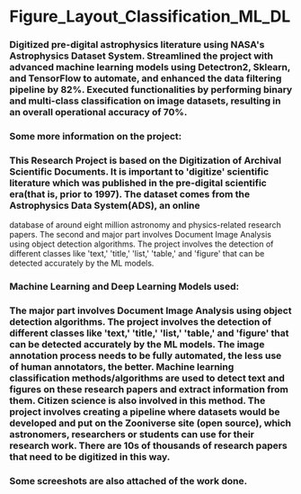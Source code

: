 # Figure_Layout_Classification_ML_DL

### Digitized pre-digital astrophysics literature using NASA's Astrophysics Dataset System. Streamlined the project with advanced machine learning models using Detectron2, Sklearn, and TensorFlow to automate, and enhanced the data filtering pipeline by 82%. Executed functionalities by performing binary and multi-class classification on image datasets, resulting in an overall operational accuracy of 70%.

### Some more information on the project:

### This Research Project is based on the Digitization of Archival Scientific Documents. It is important to 'digitize' scientific literature which was published in the pre-digital scientific era(that is, prior to 1997). The dataset comes from the Astrophysics Data System(ADS), an online 
database of around eight million astronomy and physics-related research papers. The second and major part involves Document Image Analysis using object detection algorithms. The project involves the detection of different classes like 'text,' 'title,' 'list,' 'table,' and 'figure' that can be detected accurately by the ML models.

### Machine Learning and Deep Learning Models used: 

### The major part involves Document Image Analysis using object detection algorithms. The project involves the detection of different classes like 'text,' 'title,' 'list,' 'table,' and 'figure' that can be detected accurately by the ML models. The image annotation process needs to be fully automated, the less use of human annotators, the better. Machine learning classification methods/algorithms are used to detect text and figures on these research papers and extract information from them. Citizen science is also involved in this method. The project involves creating a pipeline where datasets would be developed and put on the Zooniverse site (open source), which astronomers, researchers or students can use for their research work. There are 10s of thousands of research papers that need to be digitized in this way. 

### Some screeshots are also attached of the work done.
